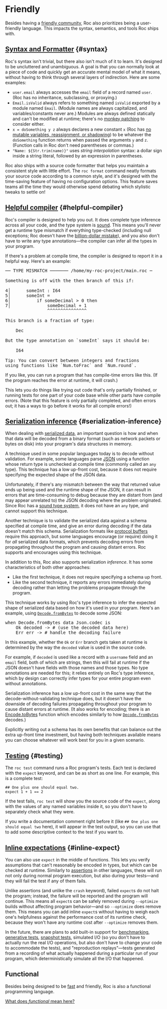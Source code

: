# Friendly

Besides having a [friendly community](/community), Roc also prioritizes being a user-friendly language. This impacts the syntax, semantics, and tools Roc ships with.

## [Syntax and Formatter](#syntax) {#syntax}

Roc's syntax isn't trivial, but there also isn't much of it to learn. It's designed to be uncluttered and unambiguous. A goal is that you can normally look at a piece of code and quickly get an accurate mental model of what it means, without having to think through several layers of indirection. Here are some examples:

- `user.email` always accesses the `email` field of a record named `user`. <span class="nowrap">(Roc has</span> no inheritance, subclassing, or proxying.)
- `Email.isValid` always refers to something named `isValid` exported by a module named `Email`. (Module names are always capitalized, and variables/constants never are.) Modules are always defined statically and can't be modified at runtime; there's no [monkey patching](https://en.wikipedia.org/wiki/Monkey_patch) to consider either.
- `x = doSomething y z` always declares a new constant `x` (Roc has [no mutable variables, reassignment, or shadowing](/functional)) to be whatever the `doSomething` function returns when passed the arguments `y` and `z`. (Function calls in Roc don't need parentheses or commas.)
- `"Name: ${Str.trim(name)}"` uses *string interpolation* syntax: a dollar sign inside a string literal, followed by an expression in parentheses.

Roc also ships with a source code formatter that helps you maintain a consistent style with little effort. The `roc format` command neatly formats your source code according to a common style, and it's designed with the time-saving feature of having no configuration options. This feature saves teams all the time they would otherwise spend debating which stylistic tweaks to settle on!

## [Helpful compiler](#helpful-compiler) {#helpful-compiler}

Roc's compiler is designed to help you out. It does complete type inference across all your code, and the type system is [sound](https://en.wikipedia.org/wiki/Type_safety). This means you'll never get a runtime type mismatch if everything type-checked (including null exceptions; Roc doesn't have the [billion-dollar mistake](https://en.wikipedia.org/wiki/Null_pointer#History)), and you also don't have to write any type annotations—the compiler can infer all the types in your program.

If there's a problem at compile time, the compiler is designed to report it in a helpful way. Here's an example:

<pre><samp class="code-snippet"><span class="literal">── TYPE MISMATCH ─────── /home/my-roc-project/main.roc ─</span>

Something is off with the <span class="literal">then</span> branch of this <span class="literal">if</span>:

<span class="literal">4│</span>      someInt : I64
<span class="literal">5│</span>      someInt =
<span class="literal">6│</span>          if someDecimal > 0 then
<span class="literal">7│</span>              someDecimal + 1
                <span class="error">^^^^^^^^^^^^^^^</span>

This branch is a fraction of type:

    <span class="literal">Dec</span>

But the type annotation on `someInt` says it should be:

    <span class="literal">I64</span>

<span class="literal">Tip:</span> You can convert between integers and fractions
using functions like `Num.toFrac` and `Num.round`.</samp></pre>

If you like, you can run a program that has compile-time errors like this. (If the program reaches the error at runtime, it will crash.)

This lets you do things like trying out code that's only partially finished, or running tests for one part of your code base while other parts have compile errors. (Note that this feature is only partially completed, and often errors out; it has a ways to go before it works for all compile errors!)

## [Serialization inference](#serialization-inference) {#serialization-inference}

When dealing with [serialized data](https://en.wikipedia.org/wiki/Serialization), an important question is how and when that data will be decoded from a binary format (such as network packets or bytes on disk) into your program's data structures in memory.

A technique used in some popular languages today is to decode without validation. For example, some languages parse [JSON](https://www.json.org) using a function whose return type is unchecked at compile time (commonly called an `any` type). This technique has a low up-front cost, because it does not require specifying the expected shape of the JSON data.

Unfortunately, if there's any mismatch between the way that returned value ends up being used and the runtime shape of the JSON, it can result in errors that are time-consuming to debug because they are distant from (and may appear unrelated to) the JSON decoding where the problem originated. Since Roc has a [sound type system](https://en.wikipedia.org/wiki/Type_safety), it does not have an `any` type, and cannot support this technique.

Another technique is to validate the serialized data against a schema specified at compile time, and give an error during decoding if the data doesn't match this schema. Serialization formats like [protocol buffers](https://protobuf.dev/) require this approach, but some languages encourage (or require) doing it for _all_ serialized data formats, which prevents decoding errors from propagating throughout the program and causing distant errors. Roc supports and encourages using this technique.

In addition to this, Roc also supports serialization _inference_. It has some characteristics of both other approaches:
- Like the first technique, it does not require specifying a schema up front.
- Like the second technique, it reports any errors immediately during decoding rather than letting the problems propagate through the program.

This technique works by using Roc's type inference to infer the expected shape of serialized data based on how it's used in your program. Here's an example, using [`Decode.fromBytes`](https://www.roc-lang.org/builtins/Decode#fromBytes) to decode some JSON:

<pre><samp class="code-snippet"><span class="kw">when</span> Decode<span class="punctuation section">.</span>fromBytes data Json<span class="punctuation section">.</span>codec <span class="kw">is</span>
    <span class="literal">Ok</span> decoded <span class="kw">-></span> <span class="comment"># (use the decoded data here)</span>
    <span class="literal">Err</span> err <span class="kw">-></span> <span class="comment"># handle the decoding failure</span></samp></pre>

In this example, whether the `Ok` or `Err` branch gets taken at runtime is determined by the way the `decoded` value is used in the source code.

For example, if `decoded` is used like a record with a `username` field and an `email` field, both of which are strings, then this will fail at runtime if the JSON doesn't have fields with those names and those types. No type annotations are needed for this; it relies entirely on Roc's type inference, which by design can correctly infer types for your entire program even without annotations.

Serialization inference has a low up-front cost in the same way that the decode-without-validating technique does, but it doesn't have the downside of decoding failures propagating throughout your program to cause distant errors at runtime. (It also works for encoding; there is an [Encode.toBytes](https://www.roc-lang.org/builtins/Encode#toBytes) function which encodes similarly to how [`Decode.fromBytes`](https://www.roc-lang.org/builtins/Decode#fromBytes) decodes.)

Explicitly writing out a schema has its own benefits that can balance out the extra up-front time investment, but having both techniques available means you can choose whatever will work best for you in a given scenario.

## [Testing](#testing) {#testing}

The `roc test` command runs a Roc program's tests. Each test is declared with the `expect` keyword, and can be as short as one line. For example, this is a complete test:

```roc
## One plus one should equal two.
expect 1 + 1 == 2
```

If the test fails, `roc test` will show you the source code of the `expect`, along with the values of any named variables inside it, so you don't have to separately check what they were.

If you write a documentation comment right before it (like `## One plus one should equal two` here), it will appear in the test output, so you can use that to add some descriptive context to the test if you want to.

## [Inline expectations](#inline-expect) {#inline-expect}

You can also use `expect` in the middle of functions. This lets you verify assumptions that can't reasonably be encoded in types, but which can be checked at runtime. Similarly to [assertions](https://en.wikipedia.org/wiki/Assertion_(software_development)) in other languages, these will run not only during normal program execution, but also during your tests—and they will fail the test if any of them fails.

Unlike assertions (and unlike the `crash` keyword), failed `expect`s do not halt the program; instead, the failure will be reported and the program will continue. This means all `expect`s can be safely removed during `--optimize` builds without affecting program behavior—and so `--optimize` does remove them. This means you can add inline `expect`s without having to weigh each one's helpfulness against the performance cost of its runtime check, because they won't have any runtime cost after `--optimize` removes them.

In the future, there are plans to add built-in support for [benchmarking](https://en.wikipedia.org/wiki/Benchmark_(computing)), [generative tests](https://en.wikipedia.org/wiki/Software_testing#Property_testing), [snapshot tests](https://en.wikipedia.org/wiki/Software_testing#Output_comparison_testing), simulated I/O (so you don't have to actually run the real I/O operations, but also don't have to change your code to accommodate the tests), and "reproduction replays"—tests generated from a recording of what actually happened during a particular run of your program, which deterministically simulate all the I/O that happened.

## Functional

Besides being designed to be [fast](/fast) and friendly, Roc is also a functional programming language.

[What does _functional_ mean here?](/functional)
